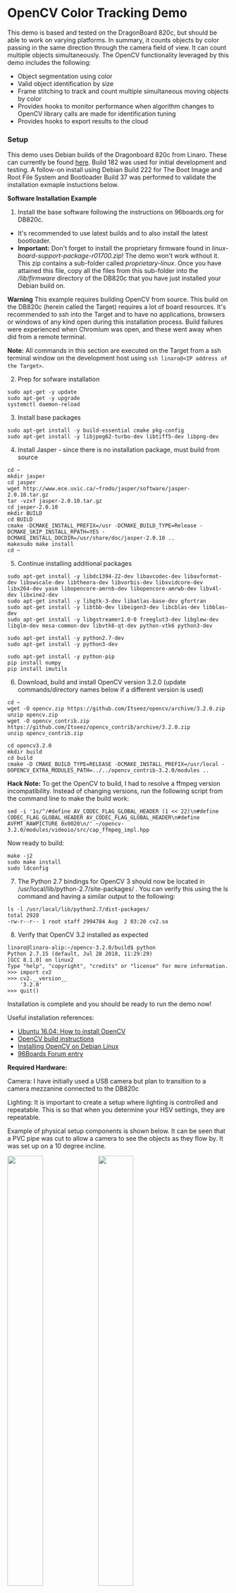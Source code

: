 # OpenCV Color Tracking Demo 
This demo is based and tested on the DragonBoard 820c, but should be able to work on varying platforms.  In summary, it counts  objects by color passing in the same direction through the camera field of view.  It can count multiple objects simultaneously.  The OpenCV functionality leveraged by this demo includes the following:
  * Object segmentation using color
  * Valid object identification by size  
  * Frame stitching to track and count multiple simultaneous moving objects by color
  * Provides hooks to monitor performance when algorithm changes to OpenCV library calls are made for identification tuning
  * Provides hooks to export results to the cloud

### Setup
This demo uses Debian builds of the Dragonboard 820c from Linaro. These can currently be found [here](http://snapshots.linaro.org/96boards/dragonboard820c/linaro/debian/ "820c Snapshots"). Build 182 was used for initial development and testing. 
A follow-on install using Debian Build 222 for The Boot Image and Root File System and Bootloader Build 37 was performed to validate the installation exmaple instuctions below.

**Software Installation Example**
1. Install the base software following the instructions on 96boards.org for DB820c.
* It's recommended to use latest builds and to also install the latest bootloader.
* **Important:** Don't forget to install the proprietary firmware found in *linux-board-support-package-r01700.zip*!  The demo won't work without it.  This zip contains a sub-folder called *proprietary-linux*.  Once you have attained this file, copy all the files from this sub-folder into the */lib/firmware* directory of the DB820c that you have just installed your Debian build on.

**Warning** This example requires building OpenCV from source.  This build on the DB820c (herein called the Target) requires a lot of board resources.  It's recommended to ssh into the Target and to have no applications, browsers or windows of any kind open during this installation process.  Build failures were experienced when Chromium was open, and these went away when did from a remote terminal.

**Note:** All commands in this section are executed on the Target from a ssh terminal window on the development host using `ssh linaro@<IP address of the Target>`.

2. Prep for sofware installation
  ```
  sudo apt-get -y update
  sudo apt-get -y upgrade
  systemctl daemon-reload
  ```
3. Install base packages
  ```
  sudo apt-get install -y build-essential cmake pkg-config
  sudo apt-get install -y libjpeg62-turbo-dev libtiff5-dev libpng-dev
  ```
4. Install Jasper - since there is no installation package, must build from source
  ```
  cd ~
  mkdir jasper
  cd jasper
  wget http://www.ece.uvic.ca/~frodo/jasper/software/jasper-2.0.10.tar.gz
  tar -vzxf jasper-2.0.10.tar.gz
  cd jasper-2.0.10
  mkdir BUILD
  cd BUILD
  cmake -DCMAKE_INSTALL_PREFIX=/usr -DCMAKE_BUILD_TYPE=Release -DCMAKE_SKIP_INSTALL_RPATH=YES -DCMAKE_INSTALL_DOCDIR=/usr/share/doc/jasper-2.0.10 ..
  makesudo make install
  cd ~
  ```
5. Continue installing additional packages
  ```
  sudo apt-get install -y libdc1394-22-dev libavcodec-dev libavformat-dev libswscale-dev libtheora-dev libvorbis-dev libxvidcore-dev libx264-dev yasm libopencore-amrnb-dev libopencore-amrwb-dev libv4l-dev libxine2-dev
  sudo apt-get install -y libgtk-3-dev libatlas-base-dev gfortran
  sudo apt-get install -y libtbb-dev libeigen3-dev libcblas-dev libblas-dev
  sudo apt-get install -y libgstreamer1.0-0 freeglut3-dev libglew-dev libglm-dev mesa-common-dev libvtk6-qt-dev python-vtk6 python3-dev
  
  sudo apt-get install -y python2.7-dev
  sudo apt-get install -y python3-dev
  
  sudo apt-get install -y python-pip
  pip install numpy
  pip install imutils
  ```
  
6. Download, build and install OpenCV version 3.2.0 (update commands/directory names below if a different version is used)
  ```
  cd ~
  wget -O opencv.zip https://github.com/Itseez/opencv/archive/3.2.0.zip
  unzip opencv.zip
  wget -O opencv_contrib.zip https://github.com/Itseez/opencv_contrib/archive/3.2.0.zip
  unzip opencv_contrib.zip
  
  cd opencv3.2.0
  mkdir build
  cd build
  cmake -D CMAKE_BUILD_TYPE=RELEASE -DCMAKE_INSTALL_PREFIX=/usr/local -DOPENCV_EXTRA_MODULES_PATH=../../opencv_contrib-3.2.0/modules ..
  ```
  **Hack Note:** To get the OpenCV to build, I had to resolve a ffmpeg version incompatibility.  Instead of changing versions, run the following script from the command line to make the build work:
  ```
  sed -i '1s/^/#define AV_CODEC_FLAG_GLOBAL_HEADER (1 << 22)\n#define CODEC_FLAG_GLOBAL_HEADER AV_CODEC_FLAG_GLOBAL_HEADER\n#define AVFMT_RAWPICTURE 0x0020\n/' ~/opencv-3.2.0/modules/videoio/src/cap_ffmpeg_impl.hpp
  ```
  Now ready to build:
  ```
  make -j2
  sudo make install
  sudo ldconfig
  ```
7. The Python 2.7 bindings for OpenCV 3 should now be located in /usr/local/lib/python-2.7/site-packages/ . You can verify this using the ls command and having a similar output to the following:
  ```
  ls -l /usr/local/lib/python2.7/dist-packages/
  total 2928
  -rw-r--r-- 1 root staff 2994784 Aug  2 03:20 cv2.so
  ```
8. Verify that OpenCV 3.2 installed as expected
  ```
  linaro@linaro-alip:~/opencv-3.2.0/build$ python
  Python 2.7.15 (default, Jul 28 2018, 11:29:29)
  [GCC 8.1.0] on linux2
  Type "help", "copyright", "credits" or "license" for more information.
  >>> import cv2
  >>> cv2.__version__
      '3.2.0'
  >>> quit()
  ```
  
Installation is complete and you should be ready to run the demo now!
  
Useful installation references:
 * [Ubuntu 16.04: How to install OpenCV](https://www.pyimagesearch.com/2016/10/24/ubuntu-16-04-how-to-install-opencv/)
 * [OpenCV build instructions](https://docs.opencv.org/master/d7/d9f/tutorial_linux_install.html)
 * [Installing OpenCV on Debian Linux](https://indranilsinharoy.com/2012/11/01/installing-opencv-on-linux/)
 * [96Boards Forum entry](https://discuss.96boards.org/t/opencv-3-2-install-dependencies-error/2139/2)
  
**Required Hardware:**

Camera:  I have initially used a USB camera but plan to transition to a camera mezzanine connected to the DB820c

Lighting: It is important to create a setup where lighting is controlled and repeatable.  This is so that when you determine your HSV settings, they are repeatable.  

Example of physical setup components is shown below.  It can be seen that a PVC pipe was cut to allow a camera to see the objects as they flow by.  It was set up on a 10 degree incline.

<img src=photos/DemoSetup.jpg width=40% height=50% />
<img src=photos/SetupSideView.gif width=40% height=50% />
<img src=photos/SetupTopViewV2.gif width=50% height=50%/>

A small light turned out to be important to control the lighting.  Initial prototype was just a shoebox spray painted white on the inside. A hole was cut in top for light and camera placement. 

# Demo usage flow
There are a few steps to perform in order to get the demo set up for your physical environmnet.  

## Determine HSV Settings
First, you must discover the HSV min and max values for your test environment.  This is sensative to lighting and the objects being identified by color. To do this, build out your environment with controlled lighting.  Then run colorIsolationApp.py from this repo on the DB820c.  
`$python colorisolationapp.py`

An example of this tool is shown below: 
![alt text](photos/colorisolationapp.png "HSV Tuning App")

The field of view should contain your targeted environment along with all of the colors you wish to isolate from each other.  With the sliders in the colorIsolationApp.py, move them until only the color of interest can be seen and all other colors are blocked (black).  Press "Show" and the HSV min and max values will be printed to the terminal window.  Save these values for the next step.

Once the above is done for all colors, edit the `track_mm.py` file and update the HSV values in the initialization section for each color to match the values from the above step.  Save the file and you should be ready to go.

## Run the Demo

Finally, run the track_mm.py file and watch the counters increment as the associated colors roll through the screen.
`python track_mm.py 2> /dev/null`

The default configuration will display all six color masks as well as the frame image.  These look like the following:
![alt text](photos/Frame.png "Frame image")
![alt text](photos/BlueMask.png "Blue Mask")

# Debugging and tuning
 * If the demo is not coming up, run the following so that you can see linux standard error output: `python track_mm.py`. The command format in the previous section to run the demo doesn't display standard error output.
 * If you start the app and it quietly closes, make sure your camera is connected
 * To see how long is required to process one frame, uncomment the following code in track_mm.py
 ```
        #Debug code to gauge loop timing
        if millis1 != 0: 
            millis2 = millis1
            millis1 = int(round(time.time() * 1000))
        else:
            millis1 = int(round(time.time() * 1000))
        millis = millis1-millis2
        print "MiliSeconds per processing frame: ", millis
 ```
## Customizing the tracking algorithm
There are surely many creative algorithms to track and count the objects as they move the field of view.  The primary routine that does this in the `def newObjectCheck(self):` method in the `MM.py` file.  Since the objects can move at variable speeds, stitching the objects across frames will have corner cases where it is challenging to determine if the object is new or a previously existing object that has moved. If you come up with one, please let me know!  I would love to see other creative ways to solve this while increasing accuracy.

## Customizing the OpenCV filters
In the initial implementation, I have primarily used the following code in `track_mm.py` to clean up the colored objects moving through the frame:
```
            # Set up the min and max HSV settings 
            mask=cv2.inRange(hsvframe, mmColor.getHSV_min(), mmColor.getHSV_max())  # Red Mask
            # Get rid of noise
            mask = cv2.erode(mask, kernel7, iterations=1)
            mask = cv2.dilate(mask, kernel7, iterations=3)
    
            # Only return the contours parameter and ignore hierarchy parm, hence [-2]    
            # CHAIN_APPROX_SIMPLE to return less contour points (faster/less memory)
            contours0 = cv2.findContours(mask,cv2.RETR_EXTERNAL,cv2.CHAIN_APPROX_SIMPLE)[-2]
```
Various kernel sizes and erode/dialate functions from OpenCV are encouraged to be experimented with, with the goal of decreasing the time taken to process each frame.  Current implementation is around 65-70mS per frame.  The faster each frame is processed, the tracking algorithm can then be tightened up for more accurate tracking.  I would also be interested in seeing and testing creative solutions that can decrease this loop time.  A faster and more expensive camera could a quick way to increase accuracy.  I started out with a simple off-the-shelf USB camera that's only 30 fps.  Another option is to redesign and create a multi-threading solution that captures frames in parallel to the frame processing.

# Other notes

Additional tuning is likely required tied to the test environment and how fast color objects are flowing through the field of view.  These include the following:


